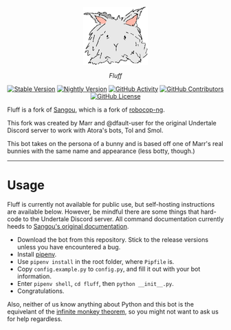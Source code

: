 <p align="center">
    <a href="https://3gou.0ccu.lt"><picture><img width="150px" src="https://github.com/dfault-user/fluff/blob/master/fluff/assets/fluff.png"></picture></a>
</p>
<p align="center"><i>Fluff</i></p>

<p align="center"><a href="https://github.com/dfault-user/fluff/releases/latest"><img alt="Stable Version" src="https://img.shields.io/badge/Stable-0.3.2-cyan?labelColor=black"></a> <a href="https://codeload.github.com/dfault-user/fluff/zip/refs/heads/master"><img alt="Nightly Version" src="https://img.shields.io/badge/Nightly-0.5.0-lightpink?labelColor=white"></a> <a href="https://github.com/dfault-user/fluff/commits/master/"><img alt="GitHub Activity" src="https://img.shields.io/github/commit-activity/w/dfault-user/fluff?logo=github&color=white&labelColor=black&label=Commits"></a> <a href="https://github.com/dfault-user/fluff/graphs/contributors"><img alt="GitHub Contributors" src="https://img.shields.io/github/contributors/dfault-user/fluff?color=lightpink&labelColor=white&label=Contribs"></a> <a href="https://github.com/dfault-user/fluff/blob/master/LICENSE"><img alt="GitHub License" src="https://img.shields.io/github/license/dfault-user/fluff?color=cyan&labelColor=black&label=License"></a></p>

Fluff is a fork of [Sangou](https://github.com/dfault-user/fluff), which is a fork of [robocop-ng](https://github.com/reswitched/robocop-ng). 

This fork was created by Marr and @dfault-user for the original Undertale Discord server to work with Atora's bots, Tol and Smol.

This bot takes on the persona of a bunny and is based off one of Marr's real bunnies with the same name and appearance (less botty, though.)

---

# Usage

Fluff is currently not available for public use, but self-hosting instructions are available below. However, be mindful there are some things that hard-code to the Undertale Discord server. All command documentation currently heeds to [Sangou's original documentation](https://3gou.0ccu.lt/).

- Download the bot from this repository. Stick to the release versions unless you have encountered a bug.
- Install [pipenv](https://pipenv.pypa.io/en/latest/).
- Use `pipenv install` in the root folder, where `Pipfile` is.
- Copy `config.example.py` to `config.py`, and fill it out with your bot information.
- Enter `pipenv shell`, `cd fluff`, then `python __init__.py`.
- Congratulations.

Also, neither of us know anything about Python and this bot is the equivelant of the [infinite monkey theorem](https://en.wikipedia.org/wiki/Infinite_monkey_theorem), so you might not want to ask us for help regardless.
